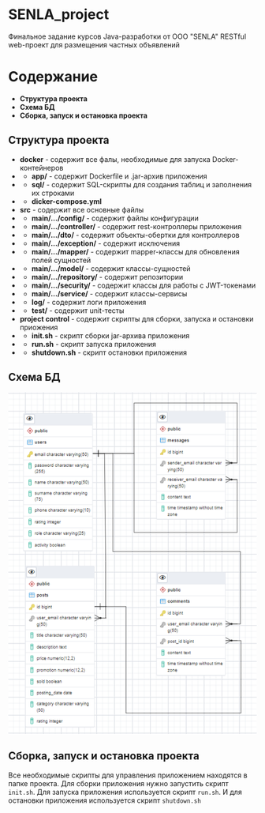 # SENLA_project
Финальное задание курсов Java-разработки от ООО "SENLA"
RESTful web-проект для размещения частных объявлений
# Содержание
- **Структура проекта**
- **Схема БД**
- **Сборка, запуск и остановка проекта**
## Структура проекта
- **docker** - содержит все фалы, необходимые для запуска Docker-контейнеров
- - **app/** - содержит Dockerfile и .jar-архив приложения
- - **sql/** - содержит SQL-скрипты для создания таблиц и заполнения их строками
- - **dicker-compose.yml**
- **src** - содержит все основные файлы
- - **main/.../config/** - содержит файлы конфигурации
- - **main/.../controller/** - содержит rest-контроллеры приложения
- - **main/.../dto/** - содержит объекты-обертки для контроллеров
- - **main/.../exception/** - содержит исключения
- - **main/.../mapper/** - содержит mapper-классы для обновления полей сущностей
- - **main/.../model/** - содержит классы-сущностей
- - **main/.../repository/** - содержит репозитории
- - **main/.../security/** - содержит классы для работы с JWT-токенами
- - **main/.../service/** - содержит классы-сервисы
- - **log/** - содержит логи приложения
- - **test/** - содержит unit-тесты
- **project control** - содержит скрипты для сборки, запуска и остановки приожения
- - **init.sh** - скрипт сборки jar-архива приложения
- - **run.sh** - скрипт запуска приложения
- - **shutdown.sh** - скрипт остановки приложения
## Схема БД
![plot](ERD.png)
## Сборка, запуск и остановка проекта
Все необходимые скрипты для управления приложением находятся в папке проекта. Для сборки приложения нужно запустить скрипт `init.sh`. Для запуска приложения используется скрипт `run.sh`. И для остановки приложения используется скрипт `shutdown.sh`